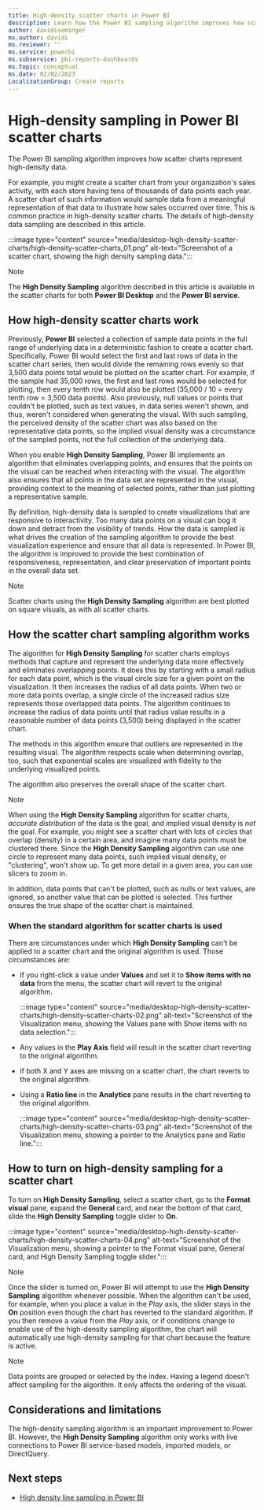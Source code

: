 ```yaml
---
title: High-density scatter charts in Power BI
description: Learn how the Power BI sampling algorithm improves how scatter charts represent high-density data.
author: davidiseminger
ms.author: davidi
ms.reviewer: ''
ms.service: powerbi
ms.subservice: pbi-reports-dashboards
ms.topic: conceptual
ms.date: 02/02/2023
LocalizationGroup: Create reports
---
```

# High-density sampling in Power BI scatter charts

The Power BI sampling algorithm improves how scatter charts represent high-density data.

For example, you might create a scatter chart from your organization's sales activity, with each store having tens of thousands of data points each year. A scatter chart of such information would sample data from a meaningful representation of that data to illustrate how sales occurred over time. This is common practice in high-density scatter charts. The details of high-density data sampling are described in this article.

:::image type="content" source="media/desktop-high-density-scatter-charts/high-density-scatter-charts_01.png" alt-text="Screenshot of a scatter chart, showing the high density sampling data.":::

> [!NOTE]
> The **High Density Sampling** algorithm described in this article is available in the scatter charts for both **Power BI Desktop** and the **Power BI service**.

## How high-density scatter charts work

Previously, **Power BI** selected a collection of sample data points in the full range of underlying data in a deterministic fashion to create a scatter chart. Specifically, Power BI would select the first and last rows of data in the scatter chart series, then would divide the remaining rows evenly so that 3,500 data points total would be plotted on the scatter chart. For example, if the sample had 35,000 rows, the first and last rows would be selected for plotting, then every tenth row would also be plotted (35,000 / 10 = every tenth row = 3,500 data points). Also previously, null values or points that couldn't be plotted, such as text values, in data series weren't shown, and thus, weren't considered when generating the visual. With such sampling, the perceived density of the scatter chart was also based on the representative data points, so the implied visual density was a circumstance of the sampled points, not the full collection of the underlying data.

When you enable **High Density Sampling**, Power BI implements an algorithm that eliminates overlapping points, and ensures that the points on the visual can be reached when interacting with the visual. The algorithm also ensures that all points in the data set are represented in the visual, providing context to the meaning of selected points, rather than just plotting a representative sample.

By definition, high-density data is sampled to create visualizations that are responsive to interactivity. Too many data points on a visual can bog it down and detract from the visibility of trends. How the data is sampled is what drives the creation of the sampling algorithm to provide the best visualization experience and ensure that all data is represented. In Power BI, the algorithm is improved to provide the best combination of responsiveness, representation, and clear preservation of important points in the overall data set.

> [!NOTE]
> Scatter charts using the **High Density Sampling** algorithm are best plotted on square visuals, as with all scatter charts.

## How the scatter chart sampling algorithm works

The algorithm for **High Density Sampling** for scatter charts employs methods that capture and represent the underlying data more effectively and eliminates overlapping points. It does this by starting with a small radius for each data point, which is the visual circle size for a given point on the visualization. It then increases the radius of all data points. When two or more data points overlap, a single circle of the increased radius size represents those overlapped data points. The algorithm continues to increase the radius of data points until that radius value results in a reasonable number of data points (3,500) being displayed in the scatter chart.

The methods in this algorithm ensure that outliers are represented in the resulting visual. The algorithm respects scale when determining overlap, too, such that exponential scales are visualized with fidelity to the underlying visualized points.

The algorithm also preserves the overall shape of the scatter chart.

> [!NOTE]
> When using the **High Density Sampling** algorithm for scatter charts, *accurate distribution* of the data is the goal, and implied visual density is *not* the goal. For example, you might see a scatter chart with lots of circles that overlap (density) in a certain area, and imagine many data points must be clustered there. Since the **High Density Sampling** algorithm can use one circle to represent many data points, such implied visual density, or "clustering", won't show up. To get more detail in a given area, you can use slicers to zoom in.

In addition, data points that can't be plotted, such as nulls or text values, are ignored, so another value that can be plotted is selected. This further ensures the true shape of the scatter chart is maintained.

### When the standard algorithm for scatter charts is used

There are circumstances under which **High Density Sampling** can't be applied to a scatter chart and the original algorithm is used. Those circumstances are:

* If you right-click a value under **Values** and set it to **Show items with no data** from the menu, the scatter chart will revert to the original algorithm.

  :::image type="content" source="media/desktop-high-density-scatter-charts/high-density-scatter-charts-02.png" alt-text="Screenshot of the Visualization menu, showing the Values pane with Show items with no data selection.":::

* Any values in the **Play Axis** field will result in the scatter chart reverting to the original algorithm.
* If both X and Y axes are missing on a scatter chart, the chart reverts to the original algorithm.
* Using a **Ratio line** in the **Analytics** pane results in the chart reverting to the original algorithm.

  :::image type="content" source="media/desktop-high-density-scatter-charts/high-density-scatter-charts-03.png" alt-text="Screenshot of the Visualization menu, showing a pointer to the Analytics pane and Ratio line.":::

## How to turn on high-density sampling for a scatter chart

To turn on **High Density Sampling**, select a scatter chart, go to the **Format visual** pane, expand the **General** card, and near the bottom of that card, slide the **High Density Sampling** toggle slider to **On**.

:::image type="content" source="media/desktop-high-density-scatter-charts/high-density-scatter-charts-04.png" alt-text="Screenshot of the Visualization menu, showing a pointer to the Format visual pane, General card, and High Density Sampling toggle slider.":::

> [!NOTE]
> Once the slider is turned on, Power BI will attempt to use the **High Density Sampling** algorithm whenever possible. When the algorithm can't be used, for example, when you place a value in the *Play* axis, the slider stays in the **On** position even though the chart has reverted to the standard algorithm. If you then remove a value from the *Play* axis, or if conditions change to enable use of the high-density sampling algorithm, the chart will automatically use high-density sampling for that chart because the feature is active.

> [!NOTE]
> Data points are grouped or selected by the index. Having a legend doesn't affect sampling for the algorithm. It only affects the ordering of the visual.

## Considerations and limitations

The high-density sampling algorithm is an important improvement to Power BI. However, the **High Density Sampling** algorithm only works with live connections to Power BI service-based models, imported models, or DirectQuery.

## Next steps

* [High density line sampling in Power BI](desktop-high-density-sampling.md)
